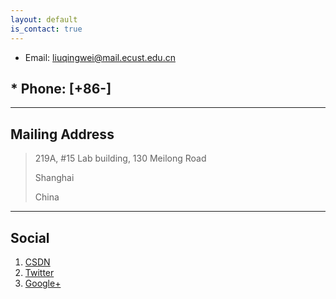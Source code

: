 ```yaml
---
layout: default
is_contact: true
---
```


* Email: [liuqingwei@mail.ecust.edu.cn](mailto:liuqingwei@mail.ecust.edu.cn)

## * Phone: [+86-]

---

## Mailing Address

> 219A, #15 Lab building, 130 Meilong Road
>
> Shanghai
>
> China

---

## Social

1. [CSDN](https://blog.csdn.net/weixin_44340732)
2. [Twitter](#)
3. [Google+](#)

